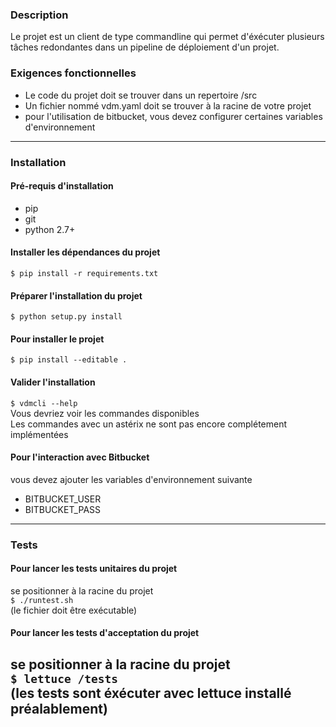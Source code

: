 ### Description
Le projet est un client de type commandline qui permet d'éxécuter plusieurs tâches redondantes dans un pipeline de déploiement d'un projet.

### Exigences fonctionnelles
* Le code du projet doit se trouver dans un repertoire /src
* Un fichier nommé vdm.yaml doit se trouver à la racine de votre projet
* pour l'utilisation de bitbucket, vous devez configurer certaines variables d'environnement

---

### Installation

#### Pré-requis d'installation
* pip
* git
* python 2.7+

#### Installer les dépendances du projet
`$ pip install -r requirements.txt`

#### Préparer l'installation du projet
`$ python setup.py install`

#### Pour installer le projet
`$ pip install --editable .`

#### Valider l'installation
`$ vdmcli --help`<br>
Vous devriez voir les commandes disponibles
<br>
Les commandes avec un astérix ne sont pas encore complétement implémentées

#### Pour l'interaction avec Bitbucket
vous devez ajouter les variables d'environnement suivante
* BITBUCKET_USER
* BITBUCKET_PASS

---

### Tests

#### Pour lancer les tests unitaires du projet
se positionner à la racine du projet <br>
`$ ./runtest.sh` <br>
(le fichier doit être exécutable)

#### Pour lancer les tests d'acceptation du projet
se positionner à la racine du projet <br>
`$ lettuce /tests` <br>
(les tests sont éxécuter avec lettuce installé préalablement)
---

